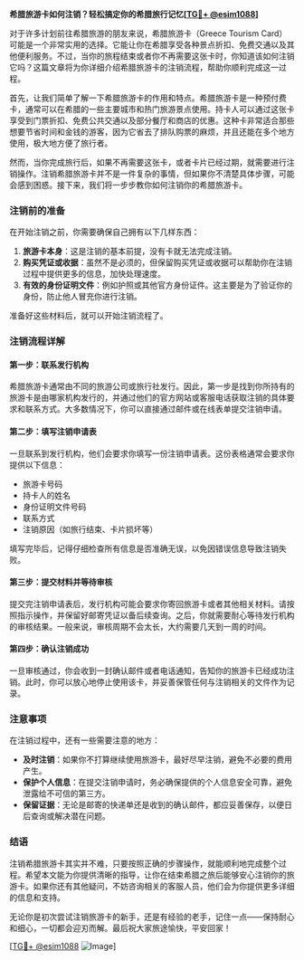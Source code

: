 **希腊旅游卡如何注销？轻松搞定你的希腊旅行记忆[[TG💪+ @esim1088](https://t.me/s/esim1088)]**

对于许多计划前往希腊旅游的朋友来说，希腊旅游卡（Greece Tourism Card）可能是一个非常实用的选择。它能让你在希腊享受各种景点折扣、免费交通以及其他便利服务。不过，当你的旅程结束或者你不再需要这张卡时，你知道该如何注销它吗？这篇文章将为你详细介绍希腊旅游卡的注销流程，帮助你顺利完成这一过程。

首先，让我们简单了解一下希腊旅游卡的作用和特点。希腊旅游卡是一种预付费卡，通常可以在希腊的一些主要城市和热门旅游景点使用。持卡人可以通过这张卡享受到门票折扣、免费公共交通以及部分餐厅和商店的优惠。这种卡非常适合那些想要节省时间和金钱的游客，因为它省去了排队购票的麻烦，并且还能在多个地方使用，极大地方便了旅行者。

然而，当你完成旅行后，如果不再需要这张卡，或者卡片已经过期，就需要进行注销操作。注销希腊旅游卡并不是一件复杂的事情，但如果你不清楚具体步骤，可能会感到困惑。接下来，我们将一步步教你如何注销你的希腊旅游卡。

### 注销前的准备

在开始注销之前，你需要确保自己拥有以下几样东西：

1. **旅游卡本身**：这是注销的基本前提，没有卡就无法完成注销。
2. **购买凭证或收据**：虽然不是必须的，但保留购买凭证或收据可以帮助你在注销过程中提供更多的信息，加快处理速度。
3. **有效的身份证明文件**：例如护照或其他官方身份证件。这主要是为了验证你的身份，防止他人冒充你进行注销。

准备好这些材料后，就可以开始注销流程了。

### 注销流程详解

#### 第一步：联系发行机构

希腊旅游卡通常由不同的旅游公司或旅行社发行。因此，第一步是找到你所持有的旅游卡是由哪家机构发行的，并通过他们的官方网站或客服电话获取注销的具体要求和联系方式。大多数情况下，你可以直接通过邮件或在线表单提交注销申请。

#### 第二步：填写注销申请表

一旦联系到发行机构，他们会要求你填写一份注销申请表。这份表格通常会要求你提供以下信息：

- 旅游卡号码
- 持卡人的姓名
- 身份证明文件号码
- 联系方式
- 注销原因（如旅行结束、卡片损坏等）

填写完毕后，记得仔细检查所有信息是否准确无误，以免因错误信息导致注销失败。

#### 第三步：提交材料并等待审核

提交完注销申请表后，发行机构可能会要求你寄回旅游卡或者其他相关材料。请按照指示操作，并保留好邮寄凭证以备后续查询。之后，你就需要耐心等待发行机构的审核结果。一般来说，审核周期不会太长，大约需要几天到一周的时间。

#### 第四步：确认注销成功

一旦审核通过，你会收到一封确认邮件或者电话通知，告知你的旅游卡已经成功注销。此时，你可以放心地停止使用该卡，并妥善保管任何与注销相关的文件作为记录。

### 注意事项

在注销过程中，还有一些需要注意的地方：

- **及时注销**：如果你不打算继续使用旅游卡，最好尽早注销，避免不必要的费用产生。
- **保护个人信息**：在提交注销申请时，务必确保提供的个人信息安全可靠，避免泄露给不可信的第三方。
- **保留证据**：无论是邮寄的快递单还是收到的确认邮件，都应妥善保存，以便日后查询或解决潜在问题。

### 结语

注销希腊旅游卡其实并不难，只要按照正确的步骤操作，就能顺利地完成整个过程。希望本文能为你提供清晰的指导，让你在结束希腊之旅后能够安心注销你的旅游卡。如果你还有其他疑问，不妨咨询相关的客服人员，他们会为你提供更多详细的信息和支持。

无论你是初次尝试注销旅游卡的新手，还是有经验的老手，记住一点——保持耐心和细心，一切都会迎刃而解。最后祝大家旅途愉快，平安回家！

[[TG💪+ @esim1088](https://t.me/s/esim1088) ![Image](https://i.postimg.cc/4NQfJmqS/Snipaste-2025-05-13-00-14-12.png)]